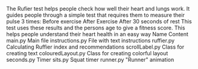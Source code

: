 The Rufier test helps people check how well their heart and lungs work. It guides people through a simple test that requires them to measure their pulse 3 times:
Before exercise 
After Exercise 
After 30 seconds of rest
This test uses these results and the persons age to give a fitness score. This helps people understand their heart health in an easy way
Name              Content
main.py           Main file
instructions.py   File with text instructions
ruffier.py        Calculating Ruffier index and recommendations
scrollLabel.py    Class for creating text
colouredLayout.py Class for creating colorful layout 
seconds.py        Timer
sits.py           Squat timer
runner.py         "Runner" animation
